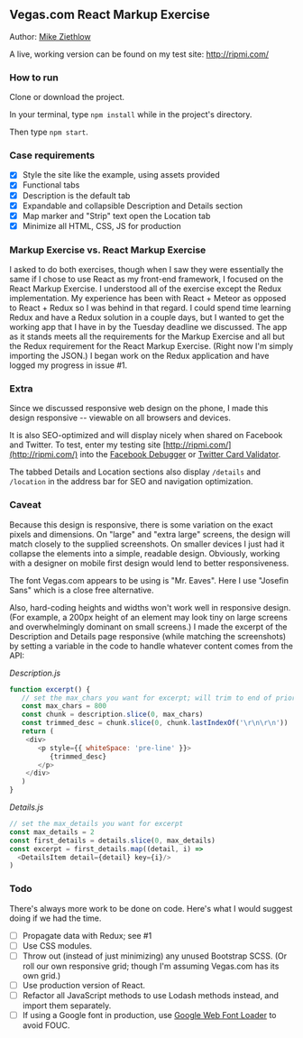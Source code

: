 ## Vegas.com React Markup Exercise

Author: [Mike Ziethlow](http://mikeziethlow.com/)

A live, working version can be found on my test site: http://ripmi.com/

### How to run

Clone or download the project.

In your terminal, type `npm install` while in the project's directory. 

Then type `npm start`.

### Case requirements

- [x] Style the site like the example, using assets provided
- [x] Functional tabs
- [x] Description is the default tab
- [x] Expandable and collapsible Description and Details section
- [x] Map marker and "Strip" text open the Location tab
- [x] Minimize all HTML, CSS, JS for production

### Markup Exercise vs. React Markup Exercise

I asked to do both exercises, though when I saw they were essentially the same if I chose to use React as my front-end framework, I focused on the React Markup Exercise. I understood all of the exercise except the Redux implementation. My experience has been with React + Meteor as opposed to React + Redux so I was behind in that regard. I could spend time learning Redux and have a Redux solution in a couple days, but I wanted to get the working app that I have in by the Tuesday deadline we discussed. The app as it stands meets all the requirements for the Markup Exercise and all but the Redux requirement for the React Markup Exercise. (Right now I'm simply importing the JSON.) I began work on the Redux application and have logged my progress in issue #1.

### Extra

Since we discussed responsive web design on the phone, I made this design responsive -- viewable on all browsers and devices.

It is also SEO-optimized and will display nicely when shared on Facebook and Twitter. To test, enter my testing site [http://ripmi.com/](http://ripmi.com/) into the [Facebook Debugger](https://developers.facebook.com/tools/debug/sharing/) or [Twitter Card Validator](https://cards-dev.twitter.com/validator).

The tabbed Details and Location sections also display `/details` and `/location` in the address bar for SEO and navigation optimization.

### Caveat

Because this design is responsive, there is some variation on the exact pixels and dimensions. On "large" and "extra large" screens, the design will match closely to the supplied screenshots. On smaller devices I just had it collapse the elements into a simple, readable design. Obviously, working with a designer on mobile first design would lend to better responsiveness.

The font Vegas.com appears to be using is "Mr. Eaves". Here I use "Josefin Sans" which is a close free alternative.

Also, hard-coding heights and widths won't work well in responsive design. (For example, a 200px height of an element may look tiny on large screens and overwhelmingly dominant on small screens.) I made the excerpt of the Description and Details page responsive (while matching the screenshots) by setting a variable in the code to handle whatever content comes from the API:

_Description.js_
```javascript
function excerpt() {
   // set the max_chars you want for excerpt; will trim to end of prior paragraph
   const max_chars = 800
   const chunk = description.slice(0, max_chars)
   const trimmed_desc = chunk.slice(0, chunk.lastIndexOf('\r\n\r\n'))
   return (
    <div>
       <p style={{ whiteSpace: 'pre-line' }}>
          {trimmed_desc}
       </p>
    </div>
   )
}
```

_Details.js_
```javascript
// set the max_details you want for excerpt
const max_details = 2
const first_details = details.slice(0, max_details)
const excerpt = first_details.map((detail, i) =>
  <DetailsItem detail={detail} key={i}/>
)
```

### Todo

There's always more work to be done on code. Here's what I would suggest doing if we had the time.


- [ ] Propagate data with Redux; see #1
- [ ] Use CSS modules.
- [ ] Throw out (instead of just minimizing) any unused Bootstrap SCSS. (Or roll our own responsive grid; though I'm assuming Vegas.com has its own grid.)
- [ ] Use production version of React.
- [ ] Refactor all JavaScript methods to use Lodash methods instead, and import them separately.
- [ ] If using a Google font in production, use [Google Web Font Loader](https://github.com/typekit/webfontloader) to avoid FOUC.
